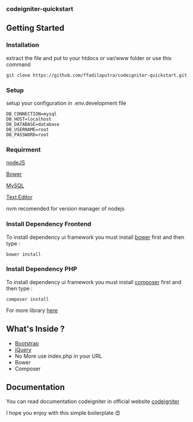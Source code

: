 ### codeigniter-quickstart

## Getting Started

### Installation
extract the file and put to your htdocs or var/www folder or use this command
```
git clone https://github.com/ffadilaputra/codeigniter-quickstart.git 
```

### Setup
setup your configuration in .env.development file
```
DB_CONNECTION=mysql
DB_HOST=localhost
DB_DATABASE=database
DB_USERNAME=root
DB_PASSWORD=root

```

### Requirment

[nodeJS](https://github.com/creationix/nvm)

[Bower](https://bower.io/)

[MySQL](https://www.mysql.com/)

[Text Editor](http://www.vim.org/download.php)

nvm recomended for version manager of nodejs

### Install Dependency Frontend
To install dependency ui framework you must install [bower](https://bower.io/) first and then type : 
```
bower install 
```

### Install Dependency PHP
To install dependency ui framework you must install [composer](https://getcomposer.org/) first and then type : 
```
composer install
```

For more library [here](https://packagist.org/)

## What's Inside ?
 - [Bootstrap](http://getbootstrap.com/)
 - [jQuery](https://jquery.com/)
 - No More use index.php in your URL
 - Bower 
 - Composer 

## Documentation
 You can read documentation codeigniter in official website [codeigniter](https://codeigniter.com/docs)

 I hope you enjoy with this simple boilerplate :heart_eyes:
